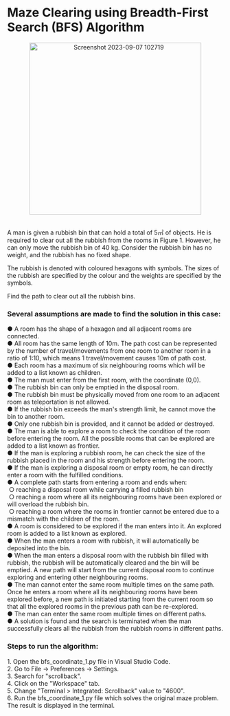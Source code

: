 # Maze Clearing using Breadth-First Search (BFS) Algorithm
<p align="center"><img width="400" alt="Screenshot 2023-09-07 102719" src="https://github.com/yuennyao/maze-clearing-BFS/assets/87840513/691a409e-456d-43b3-8c2f-ab31fbb8f1bd"></p>
<br>
A man is given a rubbish bin that can hold a total of 5&#13221; of objects. He is required to clear out all the rubbish from the rooms in Figure 1. However, he can only move the rubbish bin of 40 kg. Consider the rubbish bin has no weight, and the rubbish has no fixed shape. 

The rubbish is denoted with coloured hexagons with symbols. The sizes of the rubbish are specified by the colour and the weights are specified by the symbols.

Find the path to clear out all the rubbish bins.

<h3>Several assumptions are made to find the solution in this case:<br></h3> 
● A room has the shape of a hexagon and all adjacent rooms are connected. <br>
● All room has the same length of 10m. The path cost can be represented by the number of travel/movements from one room to another room in a ratio of 1:10, which means 1 travel/movement causes 10m of path cost. <br>
● Each room has a maximum of six neighbouring rooms which will be added to a list known as children. <br>
● The man must enter from the first room, with the coordinate (0,0). <br>
● The rubbish bin can only be emptied in the disposal room. <br>
● The rubbish bin must be physically moved from one room to an adjacent room as teleportation is not allowed. <br>
● If the rubbish bin exceeds the man's strength limit, he cannot move the bin to another room. <br>
● Only one rubbish bin is provided, and it cannot be added or destroyed. <br>
● The man is able to explore a room to check the condition of the room before entering the room. All the possible rooms that can be explored are added to a list known as frontier. <br>
● If the man is exploring a rubbish room, he can check the size of the rubbish placed in the room and his strength before entering the room. <br>
● If the man is exploring a disposal room or empty room, he can directly enter a room with the fulfilled conditions. <br>
● A complete path starts from entering a room and ends when: <br> 
  &nbsp;○ reaching a disposal room while carrying a filled rubbish bin <br>
  &nbsp;○ reaching a room where all its neighbouring rooms have been explored or will overload the rubbish bin. <br>
  &nbsp;○ reaching a room where the rooms in frontier cannot be entered due to a mismatch with the children of the room. <br> 
● A room is considered to be explored if the man enters into it. An explored room is added to a list known as explored. <br>
● When the man enters a room with rubbish, it will automatically be deposited into the bin. <br>
● When the man enters a disposal room with the rubbish bin filled with rubbish, the rubbish will be automatically cleared and the bin will be emptied. A new path will start from the current disposal room to continue exploring and entering other neighbouring rooms. <br>
● The man cannot enter the same room multiple times on the same path. Once he enters a room where all its neighbouring rooms have been explored before, a new path is initiated starting from the current room so that all the explored rooms in the previous path can be re-explored. <br>
● The man can enter the same room multiple times on different paths. <br>
● A solution is found and the search is terminated when the man successfully clears all the rubbish from the rubbish rooms in different paths. <be>

<h3>Steps to run the algorithm:</h3>
1. Open the bfs_coordinate_1.py file in Visual Studio Code. <br>
2. Go to File -> Preferences -> Settings. <br>
3. Search for "scrollback". <br>
4. Click on the "Workspace" tab. <br>
5. Change "Terminal > Integrated: Scrollback" value to "4600". <br>
6. Run the bfs_coordinate_1.py file which solves the original maze problem. <br>
The result is displayed in the terminal. 


